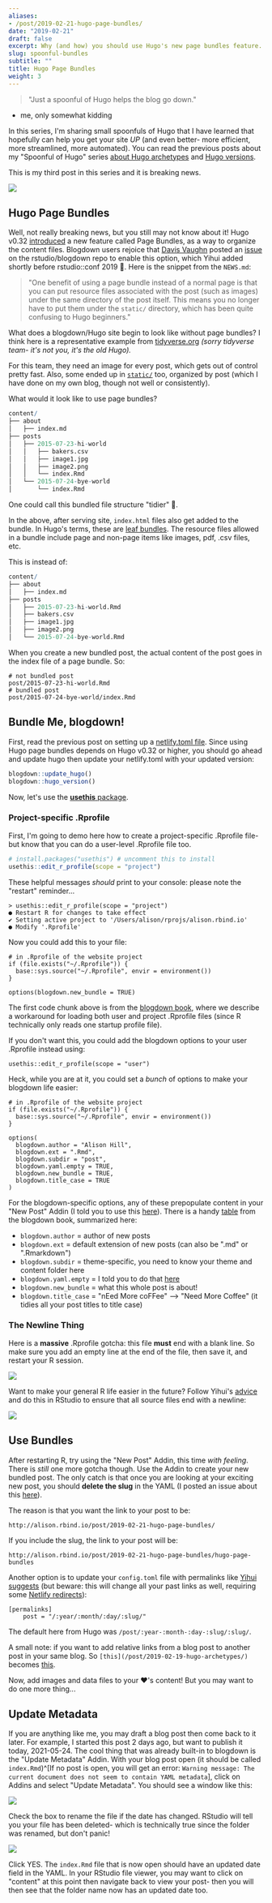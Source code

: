 ```yaml
---
aliases:
- /post/2019-02-21-hugo-page-bundles/
date: "2019-02-21"
draft: false
excerpt: Why (and how) you should use Hugo's new page bundles feature.
slug: spoonful-bundles
subtitle: ""
title: Hugo Page Bundles
weight: 3
---
```


> "Just a spoonful of Hugo helps the blog go down."
- me, only somewhat kidding

In this series, I'm sharing small spoonfuls of Hugo that I have learned that hopefully can help you get your site _UP_ (and even better- more efficient, more streamlined, more automated). You can read the previous posts about my "Spoonful of Hugo" series [about Hugo archetypes](/post/2019-02-19-hugo-archetypes/) and [Hugo versions](/post/2019-02-19-hugo-netlify-toml/).

This is my third post in this series and it is breaking news.

![](https://media.giphy.com/media/dZCdA82qa8d4xVIwm3/giphy.gif)

## Hugo Page Bundles

Well, not really breaking news, but you still may not know about it! Hugo v0.32 [introduced](https://gohugo.io/news/0.32-relnotes/) a new feature called Page Bundles, as a way to organize the content files. Blogdown users rejoice that [Davis Vaughn](https://twitter.com/dvaughan32) posted an [issue](https://github.com/rstudio/blogdown/issues/351) on the rstudio/blogdown repo to enable this option, which Yihui added shortly before rstudio::conf 2019 🎉. Here is the snippet from the `NEWS.md`:

> "One benefit of using a page bundle instead of a normal page is that you can put resource files associated with the post (such as images) under the same directory of the post itself. This means you no longer have to put them under the `static/` directory, which has been quite confusing to Hugo beginners."

What does a blogdown/Hugo site begin to look like without page bundles? I think here is a representative example from [tidyverse.org](https://github.com/tidyverse/tidyverse.org/tree/c0eb070017cab794029b8ed3ac518f6e1a245a2b/content/articles) *(sorry tidyverse team- it's not you, it's the old Hugo).* 

For this team, they need an image for every post, which gets out of control pretty fast. Also, some ended up in [`static/`](https://github.com/tidyverse/tidyverse.org/tree/c0eb070017cab794029b8ed3ac518f6e1a245a2b/static/images) too, organized by post (which I have done on my own blog, though not well or consistently). 

What would it look like to use page bundles?


```r
content/
├── about
│   ├── index.md
├── posts
│   ├── 2015-07-23-hi-world
│   │   ├── bakers.csv
│   │   ├── image1.jpg
│   │   ├── image2.png
│   │   └── index.Rmd
│   └── 2015-07-24-bye-world
│       └── index.Rmd
```

One could call this bundled file structure "tidier" 🍱.

In the above, after serving site, `index.html` files also get added to the bundle. In Hugo's terms, these are [leaf bundles](https://gohugo.io/content-management/page-bundles/). The resource files allowed in a bundle include page and non-page items like images, pdf, .csv files, etc.

This is instead of:

```r
content/
├── about
│   ├── index.md
├── posts
│   ├── 2015-07-23-hi-world.Rmd
│   ├── bakers.csv
│   ├── image1.jpg
│   ├── image2.png
│   └── 2015-07-24-bye-world.Rmd
```

When you create a new bundled post, the actual content of the post goes in the index file of a page bundle. So:

```
# not bundled post
post/2015-07-23-hi-world.Rmd
# bundled post
post/2015-07-24-bye-world/index.Rmd
```





## Bundle Me, blogdown!

First, read the previous post on setting up a [netlify.toml file](/post/2019-02-19-hugo-netlify-toml/). Since using Hugo page bundles depends on Hugo v0.32 or higher, you should go ahead and update hugo then update your netlify.toml with your updated version:


```r
blogdown::update_hugo()
blogdown::hugo_version()
```

Now, let's use the [**usethis** package](https://usethis.r-lib.org/). 

### Project-specific .Rprofile

First, I'm going to demo here how to create a project-specific .Rprofile file- but know that you can do a user-level .Rprofile file too.


```r
# install.packages("usethis") # uncomment this to install
usethis::edit_r_profile(scope = "project")
```


These helpful messages *should* print to your console: please note the "restart" reminder...

```
> usethis::edit_r_profile(scope = "project")
● Restart R for changes to take effect
✔ Setting active project to '/Users/alison/rprojs/alison.rbind.io'
● Modify '.Rprofile'
```

Now you could add this to your file:

```
# in .Rprofile of the website project
if (file.exists("~/.Rprofile")) {
  base::sys.source("~/.Rprofile", envir = environment())
}

options(blogdown.new_bundle = TRUE)
```

The first code chunk above is from the [blogdown book](https://bookdown.org/yihui/blogdown/global-options.html#global-options), where we describe a workaround for loading both user and project .Rprofile files (since R technically only reads one startup profile file).

If you don't want this, you could add the blogdown options to your user .Rprofile instead using:

```
usethis::edit_r_profile(scope = "user")
```

Heck, while you are at it, you could set a *bunch* of options to make your blogdown life easier:

```
# in .Rprofile of the website project
if (file.exists("~/.Rprofile")) {
  base::sys.source("~/.Rprofile", envir = environment())
}

options(
  blogdown.author = "Alison Hill",
  blogdown.ext = ".Rmd",
  blogdown.subdir = "post",
  blogdown.yaml.empty = TRUE,
  blogdown.new_bundle = TRUE,
  blogdown.title_case = TRUE
)
```


For the blogdown-specific options, any of these prepopulate content in your "New Post" Addin (I told you to use this [here](/post/2019-02-19-hugo-archetypes/)). There is a handy [table](https://bookdown.org/yihui/blogdown/global-options.html) from the blogdown book, summarized here:

- `blogdown.author` = author of new posts
- `blogdown.ext` = default extension of new posts (can also be ".md" or ".Rmarkdown")
- `blogdown.subdir` = theme-specific, you need to know your theme and content folder here
- `blogdown.yaml.empty` = I told you to do that [here](/post/2019-02-19-hugo-archetypes/)
- `blogdown.new_bundle` = what this whole post is about!
- `blogdown.title_case` = "nEed More coFFee" --> "Need More Coffee" (it tidies all your post titles to title case)

### The Newline Thing

Here is a __massive__ .Rprofile gotcha: this file **must** end with a blank line. So make sure you add an empty line at the end of the file, then save it, and restart your R session.

![](restart-r.png)

Want to make your general R life easier in the future? Follow Yihui's [advice](https://yihui.name/en/2018/04/rprofile-trailing-newline/) and do this in RStudio to ensure that all source files end with a newline:

![](https://db.yihui.name/images/rstudio-newline.png)

## Use Bundles

After restarting R, try using the "New Post" Addin, this time *with feeling*. There is *still* one more gotcha though. Use the Addin to create your new bundled post. The only catch is that once you are looking at your exciting new post, you should **delete the slug** in the YAML (I posted an issue about this [here](https://github.com/rstudio/blogdown/issues/370)). 

The reason is that you want the link to your post to be:

`http://alison.rbind.io/post/2019-02-21-hugo-page-bundles/`

If you include the slug, the link to your post will be:

`http://alison.rbind.io/post/2019-02-21-hugo-page-bundles/hugo-page-bundles`

Another option is to update your `config.toml` file with permalinks like [Yihui suggests](https://bookdown.org/yihui/blogdown/configuration.html) (but beware: this will change all your past links as well, requiring some [Netlify redirects](https://yihui.name/en/2017/11/301-redirect/)):

```
[permalinks]
    post = "/:year/:month/:day/:slug/"
```

The default here from Hugo was `/post/:year-:month-:day-:slug/:slug/`.

A small note: if you want to add relative links from a blog post to another post in your same blog. So `[this](/post/2019-02-19-hugo-archetypes/)` becomes [this](/post/2019-02-19-hugo-archetypes/). 

Now, add images and data files to your ❤️'s content! But you may want to do one more thing...

## Update Metadata

If you are anything like me, you may draft a blog post then come back to it later. For example, I started this post 2 days ago, but want to publish it today, 2021-05-24. The cool thing that was already built-in to blogdown is the "Update Metadata" Addin. With your blog post open (it should be called `index.Rmd`)^[If no post is open, you will get an error: `Warning message: The current document does not seem to contain YAML metadata`], click on Addins and select "Update Metadata". You should see a window like this:

![](update-metadata.png)

Check the box to rename the file if the date has changed. RStudio will tell you your file has been deleted- which is technically true since the folder was renamed, but don't panic! 

![](file-deleted-warning.png)

Click YES. The `index.Rmd` file that is now open should have an updated date field in the YAML. In your RStudio file viewer, you may want to click on "content" at this point then navigate back to view your post- then you will then see that the folder name now has an updated date too.
